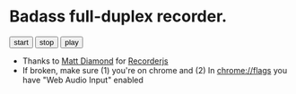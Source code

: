 <h1>Badass full-duplex recorder.</h1>
<button id="start">start</button>
<button id="stop">stop</button>
<button id="play">play</button>
<br>

- Thanks to [Matt Diamond](https://github.com/mattdiamond) for [Recorderjs](https://github.com/mattdiamond/Recorderjs)
- If broken, make sure (1) you're on chrome and (2) In <a href="chrome://flags">chrome://flags</a> you have "Web Audio Input" enabled
<script src="lib/Recorderjs/recorder.js"></script>
<script src='index.js'></script>
